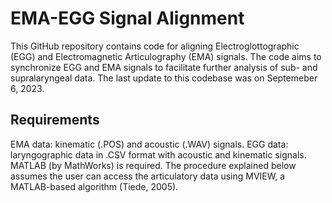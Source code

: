 # EMA-EGG Signal Alignment

This GitHub repository contains code for aligning Electroglottographic (EGG) and Electromagnetic Articulography (EMA) signals. 
The code aims to synchronize EGG and EMA signals to facilitate further analysis of sub- and supralaryngeal data. The last update to this codebase was on Septemeber 6, 2023.

## Requirements
EMA data: kinematic (.POS) and acoustic (.WAV) signals.
EGG data: laryngographic data in .CSV format with acoustic and kinematic signals.
MATLAB (by MathWorks) is required. 
The procedure explained below assumes the user can access the articulatory data using MVIEW, a MATLAB-based algorithm (Tiede, 2005).




